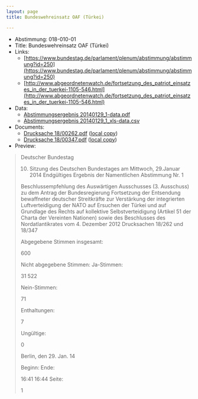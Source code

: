 ```yaml
---
layout: page
title: Bundeswehreinsatz OAF (Türkei)

---
```


* Abstimmung: 018-010-01
* Title: Bundeswehreinsatz OAF (Türkei)
* Links: 
    * [https://www.bundestag.de/parlament/plenum/abstimmung/abstimmung?id=250](https://www.bundestag.de/parlament/plenum/abstimmung/abstimmung?id=250)
    * [http://www.abgeordnetenwatch.de/fortsetzung_des_patriot_einsatzes_in_der_tuerkei-1105-546.html](http://www.abgeordnetenwatch.de/fortsetzung_des_patriot_einsatzes_in_der_tuerkei-1105-546.html)
* Data: 
    * [Abstimmungsergebnis 20140129_1-data.pdf](/abstimmungsliste/20140129_1-data.pdf)
    * [Abstimmungsergebnis 20140129_1_xls-data.csv](/abstimmungsliste/analyses/20140129_1_xls-data.csv)
* Documents: 
    * [Drucksache 18/00262.pdf](http://dip21.bundestag.de/dip21/btd/18/002/1800262.pdf) ([local copy](/abstimmungsdaten/018-010-01/1800262.pdf))
    * [Drucksache 18/00347.pdf](http://dip21.bundestag.de/dip21/btd/18/003/1800347.pdf) ([local copy](/abstimmungsdaten/018-010-01/1800347.pdf))
* Preview: 
> Deutscher Bundestag
> 
> 10. Sitzung des Deutschen Bundestages
> am Mittwoch, 29.Januar 2014
> Endgültiges Ergebnis der Namentlichen Abstimmung Nr. 1
> 
> Beschlussempfehlung des Auswärtigen Ausschusses (3. Ausschuss) zu dem Antrag
> der Bundesregierung
> Fortsetzung der Entsendung bewaffneter deutscher Streitkräfte zur Verstärkung der
> integrierten Luftverteidigung der NATO auf Ersuchen der Türkei und auf Grundlage
> des Rechts auf kollektive Selbstverteidigung (Artikel 51 der Charta der Vereinten
> Nationen) sowie des Beschlusses des Nordatlantikrates vom 4. Dezember 2012
> Drucksachen 18/262 und 18/347
> 
> Abgegebene Stimmen insgesamt:
> 
> 600
> 
> Nicht abgegebene Stimmen:
> Ja-Stimmen:
> 
> 31
> 522
> 
> Nein-Stimmen:
> 
> 71
> 
> Enthaltungen:
> 
> 7
> 
> Ungültige:
> 
> 0
> 
> Berlin, den 29. Jan. 14
> 
> Beginn:
> Ende:
> 
> 16:41
> 16:44
> Seite:
> 
> 1
> 
> 
